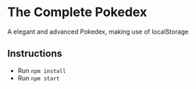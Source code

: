 # The Complete Pokedex

A elegant and advanced Pokedex, making use of localStorage

## Instructions

* Run `npm install`
* Run `npm start`
